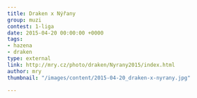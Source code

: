 ```yaml
---
title: Draken x Nýřany
group: muzi
contest: 1-liga
date: 2015-04-20 00:00:00 +0000
tags:
- hazena
- draken
type: external
link: http://mry.cz/photo/draken/Nyrany2015/index.html
author: mry
thumbnail: "/images/content/2015-04-20_draken-x-nyrany.jpg"

---
```

